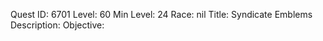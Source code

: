 Quest ID: 6701
Level: 60
Min Level: 24
Race: nil
Title: Syndicate Emblems
Description: 
Objective: 
